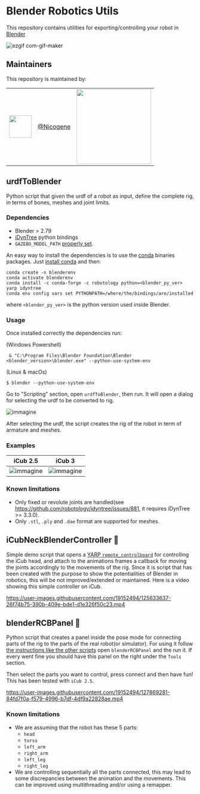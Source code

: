 # Blender Robotics Utils
This repository contains utilities for exporting/controlling your robot in [Blender](https://www.blender.org/)

![ezgif com-gif-maker](https://user-images.githubusercontent.com/19152494/128324719-b9bda13d-92dd-49f5-b866-8dd04b3f9d76.gif)

## Maintainers
This repository is maintained by:

| | | |
|:---:|:---:|:---:|
 [<img src="https://github.com/Nicogene.png" width="60">](https://github.com/niNicogenecogene) | [@Nicogene](https://github.com/Nicogene) | <img src="https://user-images.githubusercontent.com/4537987/134487985-e66b9dae-767d-4c3b-9ce1-9e6fb19cf07a.png" width="200"> |


## urdfToBlender
Python script that given the urdf of a robot as input, define the complete rig, in terms of bones, meshes and joint limits.
### Dependencies
- Blender > 2.79
- [iDynTree](https://github.com/robotology/idyntree) python bindings
- `GAZEBO_MODEL_PATH` [properly set](https://github.com/robotology/icub-models#use-the-models-with-gazebo).

An easy way to install the dependencies is to use the [conda](https://docs.conda.io/en/latest/) binaries packages.
Just [install conda](https://github.com/robotology/robotology-superbuild/blob/master/doc/install-miniforge.md) and then:

```
conda create -n blenderenv
conda activate blenderenv
conda install -c conda-forge -c robotology python=<blender_py_ver> yarp idyntree
conda env config vars set PYTHONPATH=/where/the/bindings/are/installed
```
where `<blender_py_ver>` is the python version used inside Blender.

### Usage
Once installed correctly the dependencies run:

(Windows Powershell)
```
 & "C:\Program Files\Blender Foundation\Blender <blender_version>\blender.exe" --python-use-system-env
```
(Linux & macOs)
```
$ blender --python-use-system-env
```

Go to "Scripting" section, open `urdfToBlender`, then run.
It will open a dialog for selecting the urdf to be converted to rig.

![immagine](https://user-images.githubusercontent.com/19152494/126337119-6b899183-1f2a-413c-8b88-4e5727818891.png)

After selecting the urdf, the script creates the rig of the robot in term of armature and meshes.

### Examples

|**iCub 2.5** | **iCub 3**|
|:---:|:---:|
| ![immagine](https://user-images.githubusercontent.com/19152494/126991916-39b97bd1-da3b-4114-8597-9d835ad835a1.png) | ![immagine](https://user-images.githubusercontent.com/19152494/126991957-feb4eb6b-5ae0-4d3b-bfef-4ec05a5eaf10.png) |


### Known limitations
- Only fixed or revolute joints are handled(see https://github.com/robotology/idyntree/issues/881, it requires iDynTree >= 3.3.0).
- Only `.stl`, `.ply` and `.dae` format are supported for meshes.

## iCubNeckBlenderController 🚧
Simple demo script that opens a [YARP `remote_controlboard`](http://yarp.it/latest/classRemoteControlBoard.html#details) for controlling the iCub head, and attach to the animations frames a callback for moving the joints accordingly to the movements of the rig.
Since it is script that has been created with the purpose to show the potentialities of Blender in robotics, this will be not improved/extended or maintained.
Here is a video showing this simple controller on iCub.

https://user-images.githubusercontent.com/19152494/125633637-26f74b75-390b-409e-bde1-d1e326f50c23.mp4

## blenderRCBPanel 🚧
Python script that creates a panel inside the pose mode for connecting parts of the rig to the parts of the real robot(or simulator).
For using it follow [the instructions like the other scripts](https://github.com/robotology/blender-robotics-utils#usage) open `blenderRCBPanel` and the run it.
If every went fine you should have this panel on the right under the `Tools` section.

Then select the parts you want to control, press connect and then have fun!
This has been tested with `iCub 2.5`.

https://user-images.githubusercontent.com/19152494/127869281-84fd7f0a-f579-4996-b7df-4df9a22828ae.mp4

### Known limitations
- We are assuming that the robot has these 5 parts:
  - `head`
  - `torso`
  - `left_arm`
  - `right_arm`
  - `left_leg`
  - `right_leg`
- We are controlling sequentially all the parts connected, this may lead to some discrepancies between the animation and the movements. This can be improved using multithreading and/or using a remapper.

